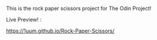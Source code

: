 This is the rock paper scissors project for The Odin Project!

Live Preview! : 

https://1uum.github.io/Rock-Paper-Scissors/
